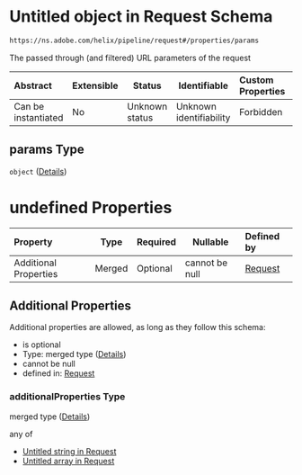 # Untitled object in Request Schema

```txt
https://ns.adobe.com/helix/pipeline/request#/properties/params
```

The passed through (and filtered) URL parameters of the request


| Abstract            | Extensible | Status         | Identifiable            | Custom Properties | Additional Properties | Access Restrictions | Defined In                                                          |
| :------------------ | ---------- | -------------- | ----------------------- | :---------------- | --------------------- | ------------------- | ------------------------------------------------------------------- |
| Can be instantiated | No         | Unknown status | Unknown identifiability | Forbidden         | Allowed               | none                | [request.schema.json\*](request.schema.json "open original schema") |

## params Type

`object` ([Details](request-properties-params.md))

# undefined Properties

| Property              | Type   | Required | Nullable       | Defined by                                                                                                                                              |
| :-------------------- | ------ | -------- | -------------- | :------------------------------------------------------------------------------------------------------------------------------------------------------ |
| Additional Properties | Merged | Optional | cannot be null | [Request](request-properties-params-additionalproperties.md "https&#x3A;//ns.adobe.com/helix/pipeline/request#/properties/params/additionalProperties") |

## Additional Properties

Additional properties are allowed, as long as they follow this schema:




-   is optional
-   Type: merged type ([Details](request-properties-params-additionalproperties.md))
-   cannot be null
-   defined in: [Request](request-properties-params-additionalproperties.md "https&#x3A;//ns.adobe.com/helix/pipeline/request#/properties/params/additionalProperties")

### additionalProperties Type

merged type ([Details](request-properties-params-additionalproperties.md))

any of

-   [Untitled string in Request](request-properties-params-additionalproperties-anyof-0.md "check type definition")
-   [Untitled array in Request](request-properties-params-additionalproperties-anyof-1.md "check type definition")
